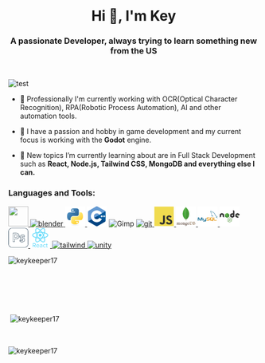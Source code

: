 <!--
# Hi there 👋 

I am a developer, game developer


## Skill and Experience
* HTML, CSS, JavaScript
### werwer

<!--
**Keykeeper17/Keykeeper17** is a ✨ _special_ ✨ repository because its `README.md` (this file) appears on your GitHub profile.

Here are some ideas to get you started:

- 🔭 I’m currently working on ...
- 🌱 I’m currently learning ...
- 👯 I’m looking to collaborate on ...
- 🤔 I’m looking for help with ...
- 💬 Ask me about ...
- 📫 How to reach me: ...
- 😄 Pronouns: ...
- ⚡ Fun fact: ...


:grinning: 

Below is a test to customize my readme file.

<!-- [![Anurag's GitHub stats](https://github-readme-stats.vercel.app/api?username=)](https://github.com/anuraghazra/github-readme-stats)--

[![Anurag's GitHub stats](https://github-readme-stats.vercel.app/api?username=Keykeeper17&theme=dark)](https://github.com/anuraghazra/github-readme-stats)

<hr>

Below displays my language statistics from my public repositories:

[![Top Langs](https://github-readme-stats.vercel.app/api/top-langs/?username=keykeeper17&layout=compact&theme=dark)](https://github.com/anuraghazra/github-readme-stats)


<br><hr><br>
-->


<img  aligh="center" src="ezgif-3-5a2ece833fc4-1.gif" alt="">

<h1 align="center">Hi 👋, I'm Key</h1>
<h3 align="center">A passionate Developer, always trying to learn something new from the US</h3>

<br>

<p align="left"> <img src="https://komarev.com/ghpvc/?username=keykeeper17&label=Profile%20views&color=0e75b6&style=flat" alt="test" /> </p>

- 💼 Professionally I'm currently working with OCR(Optical Character Recognition), RPA(Robotic Process Automation), AI and other automation tools. 

- 🔭 I have a passion and hobby in game development and my current focus is working with the **Godot** engine.

- 🌱 New topics I’m currently learning about are in Full Stack Development such as **React, Node.js, Tailwind CSS, MongoDB and everything else I can.** 

<!--
<h3 align="left">Connect with me:</h3>
<p align="left">
<a href="https://www.linkedin.com/in/myname/" target="blank"><img align="center" src="https://raw.githubusercontent.com/rahuldkjain/github-profile-readme-generator/master/src/images/icons/Social/linked-in-alt.svg" alt="test" height="30" width="40" /></a>
<a href="https://discord.gg/myname" target="blank"><img align="center" src="https://raw.githubusercontent.com/rahuldkjain/github-profile-readme-generator/master/src/images/icons/Social/discord.svg" alt="test" height="30" width="40" /></a>
</p>
-->

<h3 align="left">Languages and Tools:</h3> 
<p align="left"> <a href="https://godotengine.org/" target="_blank" rel="noreferrer"> <img src="https://upload.wikimedia.org/wikipedia/commons/6/6a/Godot_icon.svg" alt="" width="40" height="40"/> </a> <a href="https://www.blender.org/" target="_blank" rel="noreferrer"> <img src="https://download.blender.org/branding/community/blender_community_badge_white.svg" alt="blender" width="40" height="40"/> </a> <a href="https://www.w3schools.com/cpp/" target="_blank" rel="noreferrer"> </a> <a href="https://www.python.org" target="_blank" rel="noreferrer"> <img src="https://raw.githubusercontent.com/devicons/devicon/master/icons/python/python-original.svg" alt="python" width="40" height="40"/> </a> <img src="https://raw.githubusercontent.com/devicons/devicon/master/icons/cplusplus/cplusplus-original.svg" alt="cplusplus" width="40" height="40"/> </a> <img src="https://upload.wikimedia.org/wikipedia/commons/4/45/The_GIMP_icon_-_gnome.svg" alt="Gimp" width="40" height="40"/> </a> <a href="https://git-scm.com/" target"_blank" rel="noreferrer"> <img src="https://www.vectorlogo.zone/logos/git-scm/git-scm-icon.svg" alt="git" width="40" height="40"/> </a> <a href="https://developer.mozilla.org/en-US/docs/Web/JavaScript" target="_blank" rel="noreferrer"> <img src="https://raw.githubusercontent.com/devicons/devicon/master/icons/javascript/javascript-original.svg" alt="javascript" width="40" height="40"/> </a> <a href="https://www.mongodb.com/" target="_blank" rel="noreferrer"> <img src="https://raw.githubusercontent.com/devicons/devicon/master/icons/mongodb/mongodb-original-wordmark.svg" alt="mongodb" width="40" height="40"/> </a> <a href="https://www.mysql.com/" target="_blank" rel="noreferrer"> <img src="https://raw.githubusercontent.com/devicons/devicon/master/icons/mysql/mysql-original-wordmark.svg" alt="mysql" width="40" height="40"/> </a> <a href="https://nodejs.org" target="_blank" rel="noreferrer"> <img src="https://raw.githubusercontent.com/devicons/devicon/master/icons/nodejs/nodejs-original-wordmark.svg" alt="nodejs" width="40" height="40"/> </a> <a href="https://www.photoshop.com/en" target="_blank" rel="noreferrer"> <img src="https://raw.githubusercontent.com/devicons/devicon/master/icons/photoshop/photoshop-line.svg" alt="photoshop" width="40" height="40"/> <a href="https://reactjs.org/" target="_blank" rel="noreferrer"> <img src="https://raw.githubusercontent.com/devicons/devicon/master/icons/react/react-original-wordmark.svg" alt="react" width="40" height="40"/> </a> <a href="https://tailwindcss.com/" target="_blank" rel="noreferrer"> <img src="https://www.vectorlogo.zone/logos/tailwindcss/tailwindcss-icon.svg" alt="tailwind" width="40" height="40"/> </a> <a href="https://unity.com/" target="_blank" rel="noreferrer"> <img src="https://www.vectorlogo.zone/logos/unity3d/unity3d-icon.svg" alt="unity" width="40" height="40"/> </a> </p>

<p><img align="left" src="https://github-readme-stats.vercel.app/api/top-langs?username=keykeeper17&show_icons=true&locale=en&layout=compact&theme=dark" alt="keykeeper17" /></p>

<br><br><br><br><br><br>

<p>&nbsp;<img align="center" src="https://github-readme-stats.vercel.app/api?username=keykeeper17&show_icons=true&locale=en&theme=dark" alt="keykeeper17" /></p>

<br>

<p><img align="center" src="https://github-readme-streak-stats.herokuapp.com/?user=keykeeper17&theme=dark" alt="keykeeper17" /></p>


